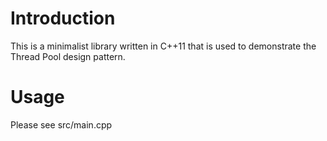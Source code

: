 Introduction
============

This is a minimalist library written in C++11 that is used to demonstrate the Thread Pool design pattern.

Usage
=====

Please see src/main.cpp